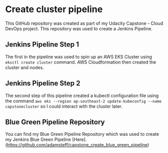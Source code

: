 
# Create cluster pipeline
This GitHub repository was created as part of my Udacity Capstone - Cloud DevOps project. This repository was used to create a Jenkins Pipeline.

## Jenkins Pipeline Step 1
The first in the pipeline was used to spin up an AWS EKS Cluster using `eksctl create cluster` command. AWS Cloudformation then created the cluster and nodes.

## Jenkins Pipeline Step 2
The second step of this pipeline created a kubectl configuration file using the command `aws eks --region ap-southeast-2 update-kubeconfig --name capstonecluster` so I could interact with the cluster later.

## Blue Green Pipeline Repository
You can find my Blue Green Pipeline Repository which was used to create my Jenkins Blue Green Pipeline [Here].(https://github.com/adamsteff/capstone_create_blue_green_pipeline) 








